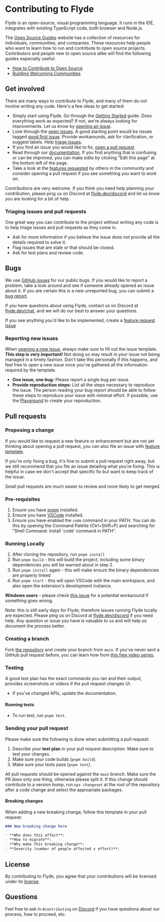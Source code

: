 # Contributing to Flyde

Flyde is an open-source, visual programming language. It runs in the IDE, integrates with existing TypeScript code, both browser and Node.js.

The [Open Source Guides](https://opensource.guide/) website has a collection of resources for individuals, communities, and companies. These resources help people who want to learn how to run and contribute to open source projects. Contributors and people new to open source alike will find the following guides especially useful:

- [How to Contribute to Open Source](https://opensource.guide/how-to-contribute/)
- [Building Welcoming Communities](https://opensource.guide/building-community/)

## Get involved

There are many ways to contribute to Flyde, and many of them do not involve writing any code. Here's a few ideas to get started:

- Simply start using Flyde. Go through the [Getting Started](https://www.flyde.dev/docs/) guide. Does everything work as expected? If not, we're always looking for improvements. Let us know by [opening an issue](#reporting-new-issues).
- Look through the [open issues](https://github.com/flydelabs/flyde/issues). A good starting point would be issues tagged [good first issue](https://github.com/flydelabs/flyde/issues?q=is%3Aissue+is%3Aopen+label%3A%22good+first+issue%22). Provide workarounds, ask for clarification, or suggest labels. Help [triage issues](#triaging-issues-and-pull-requests).
- If you find an issue you would like to fix, [open a pull request](#pull-requests).
- Read through our [documentation](https://www.flyde.dev/docs). If you find anything that is confusing or can be improved, you can make edits by clicking "Edit this page" at the bottom left of the page.
- Take a look at the [features requested](https://github.com/flydelabs/flyde/issues?q=is%3Aopen+is%3Aissue+label%3A%22feature+request%22) by others in the community and consider opening a pull request if you see something you want to work on.

Contributions are very welcome. If you think you need help planning your contribution, please ping us on Discord at [flyde.dev/discord](https://www.flyde.dev/discord) and let us know you are looking for a bit of help.

### Triaging issues and pull requests

One great way you can contribute to the project without writing any code is to help triage issues and pull requests as they come in.

- Ask for more information if you believe the issue does not provide all the details required to solve it.
- Flag issues that are stale or that should be closed.
- Ask for test plans and review code.

## Bugs

We use [GitHub issues](https://www.flyde.dev/flydelabs/flyde/issues) for our public bugs. If you would like to report a problem, take a look around and see if someone already opened an issue about it. If you are certain this is a new unreported bug, you can submit a [bug report](#reporting-new-issues).

If you have questions about using Flyde, contact us on Discord at [flyde.dev/chat](https://flyde.dev/chat), and we will do our best to answer your questions.

If you see anything you'd like to be implemented, create a [feature request issue](https://github.com/flydelabs/flyde/issues/new?template=feature_request.yml)

### Reporting new issues

When [opening a new issue](https://github.com/flydelabs/flyde/issues/new/choose), always make sure to fill out the issue template. **This step is very important!** Not doing so may result in your issue not being managed in a timely fashion. Don't take this personally if this happens, and feel free to open a new issue once you've gathered all the information required by the template.

- **One issue, one bug:** Please report a single bug per issue.
- **Provide reproduction steps:** List all the steps necessary to reproduce the issue. The person reading your bug report should be able to follow these steps to reproduce your issue with minimal effort. If possible, use the [Playground](https://play.flyde.dev) to create your reproduction.

## Pull requests

### Proposing a change

If you would like to request a new feature or enhancement but are not yet thinking about opening a pull request, you can also file an issue with [feature template](https://github.com/flydelabs/flyde/issues/new?template=feature_request.yml).

If you're only fixing a bug, it's fine to submit a pull request right away, but we still recommend that you file an issue detailing what you're fixing. This is helpful in case we don't accept that specific fix but want to keep track of the issue.

Small pull requests are much easier to review and more likely to get merged.

### Pre-requisites

1. Ensure you have [pnpm](https://pnpm.io/installation) installed.
2. Ensure you have [VSCode](https://code.visualstudio.com/) installed.
3. Ensure you have enabled the `code` command in your PATH. You can do this by opening the Command Palette (Ctrl+Shift+P) and searching for "Shell Command: Install 'code' command in PATH".

### Running Locally

1.  After cloning the repository, run `pnpm install`
2.  Run `pnpm build` - this will build the project, including some binary dependencies you will be warned about in step 2.
3.  Run `pnpm install` again - this will make ensure the binary dependencies are properly linked
4.  Run `pnpm start` - this will open VSCode with the main workspace, and also open the extension's development instance.

**Windows users** - please check [this issue](https://github.com/flydelabs/flyde/issues/123) for a potential workaround if something goes wrong.

Note: this is still early days for Flyde, therefore issues running Flyde locally are expected. Please ping us on Discord at [flyde.dev/discord](https://www.flyde.dev/discord) if you need help. Any question or issue you have is valuable to us and will help us document the process better.



### Creating a branch

Fork [the repository](https://github.com/flydelabs/flyde) and create your branch from `main`. If you've never sent a GitHub pull request before, you can learn how from [this free video series](https://egghead.io/courses/how-to-contribute-to-an-open-source-project-on-github).

### Testing

A good test plan has the exact commands you ran and their output, provides screenshots or videos if the pull request changes UI.

- If you've changed APIs, update the documentation.

#### Running tests

- To run test, run `pnpm test`.

### Sending your pull request

Please make sure the following is done when submitting a pull request:

1. Describe your **test plan** in your pull request description. Make sure to test your changes.
1. Make sure your code builds (`pnpm build`).
1. Make sure your tests pass (`pnpm test`).

All pull requests should be opened against the `main` branch. Make sure the PR does only one thing, otherwise please split it. If this change should contribute to a version bump, run `npx changeset` at the root of the repository after a code change and select the appropriate packages.

#### Breaking changes

When adding a new breaking change, follow this template in your pull request:

```md
### New breaking change here

- **Who does this affect**:
- **How to migrate**:
- **Why make this breaking change**:
- **Severity (number of people affected x effort)**:
```

## License

By contributing to Flyde, you agree that your contributions will be licensed under its [license](https://github.com/flydelabs/flyde/blob/master/LICENSE.md).

## Questions

Feel free to ask in `#contributing` on [Discord](https://www.flyde.dev/chat) if you have questions about our process, how to proceed, etc.
